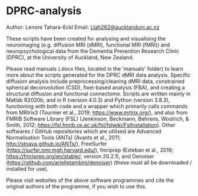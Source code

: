 # DPRC-analysis

Author: Lenore Tahara-Eckl 
Email: Ltah262@aucklanduni.ac.nz

These scripts have been created for analysing and visualising the neuroimaging (e.g. diffusion MRI (dMRI), functional MRI (fMRI)) and neuropsychological data from the Dementia Prevention Research Clinic (DPRC), at the University of Auckland, New Zealand.

Please read manuals (.docx files, located in the 'manuals' folder) to learn more about the scripts generated for the DPRC dMRI data analysis. Specific diffusion analysis include preprocessing/cleaning dMRI data, constrained spherical deconvolution (CSD), fixel-based analysis (FBA), and creating a structural diffusion and functional connectome. Scripts are written mainly in Matlab R2020b, and in R (version 4.0.3) and Python (version 3.8.3), functioning with both code and a wrapper which primarily calls commands from MRtrix3 (Tournier et al., 2019; https://www.mrtrix.org/), and also from FMRIB Software Library (FSL) (Jenkinson, Beckmann, Behrens, Woolrich, & Smith, 2012; https://fsl.fmrib.ox.ac.uk/fsl/fslwiki/FslInstallation). Other softwares / GitHub repositories which are utilised are Advanced Normalisation Tools (ANTs) (Avants et al., 2011; http://stnava.github.io/ANTs/), FreeSurfer (https://surfer.nmr.mgh.harvard.edu/), fmriprep (Esteban et al., 2019; https://fmriprep.org/en/stable/; version 20.2.1), and Denoiser (https://github.com/arielletambini/denoiser) (these must all be downloaded / installed for use).

Please visit websites of the above software programmes and cite the original authors of the programme, if you wish to use this.
